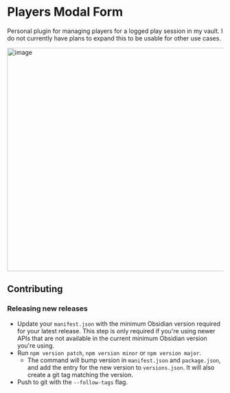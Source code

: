 # Players Modal Form

Personal plugin for managing players for a logged play session in my vault. I do not currently have plans to expand this to be usable for other use cases.

<img width="523" height="521" alt="image" src="https://github.com/user-attachments/assets/33c571e5-95af-4979-bada-7fc9288aa5eb" />

## Contributing

### Releasing new releases

-   Update your `manifest.json` with the minimum Obsidian version required for your latest release. This step is only required if you're using newer APIs that are not available in the current minimum Obsidian version you're using.
-   Run `npm version patch`, `npm version minor` or `npm version major`.
    -   The command will bump version in `manifest.json` and `package.json`, and add the entry for the new version to `versions.json`. It will also create a git tag matching the version.
-   Push to git with the `--follow-tags` flag.
